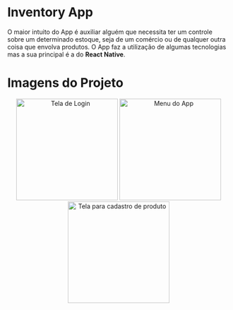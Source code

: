 # Inventory App
O maior intuito do App é auxiliar alguém que necessita ter um controle sobre um determinado estoque, seja de um comércio ou de qualquer outra coisa que envolva produtos. O App faz a utilização de algumas tecnologias mas a sua principal é a do <b>React Native</b>.

# Imagens do Projeto
<p align="center">
<img src="https://i.imgur.com/6k674C8.jpg" width="230" alt="Tela de Login" />
<img src="https://i.imgur.com/qgP2SGp.jpg" width="230" alt="Menu do App" />
<img src="https://i.imgur.com/Pn3OZel.jpg" width="230" alt="Tela para cadastro de produto" />
</p>
